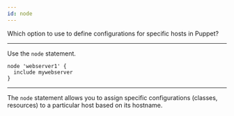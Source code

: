 ```yaml
---
id: node
---
```


Which option to use to define configurations for specific hosts in Puppet?

---

Use the `node` statement.

```puppet
node 'webserver1' {
  include mywebserver
}
```

---

The `node` statement allows you to assign specific configurations (classes, resources) to a particular host based on its hostname.
